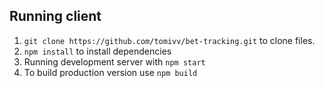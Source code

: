 ## Running client

1. `git clone https://github.com/tomivv/bet-tracking.git` to clone files.
2. `npm install` to install dependencies
3. Running development server with `npm start`
4. To build production version use `npm build`
